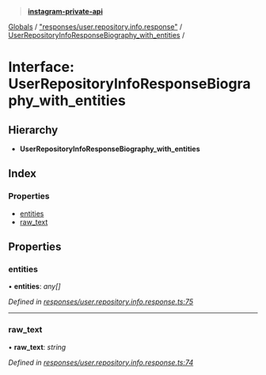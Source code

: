 > **[instagram-private-api](../README.md)**

[Globals](../README.md) / ["responses/user.repository.info.response"](../modules/_responses_user_repository_info_response_.md) / [UserRepositoryInfoResponseBiography_with_entities](_responses_user_repository_info_response_.userrepositoryinforesponsebiography_with_entities.md) /

# Interface: UserRepositoryInfoResponseBiography_with_entities

## Hierarchy

* **UserRepositoryInfoResponseBiography_with_entities**

## Index

### Properties

* [entities](_responses_user_repository_info_response_.userrepositoryinforesponsebiography_with_entities.md#entities)
* [raw_text](_responses_user_repository_info_response_.userrepositoryinforesponsebiography_with_entities.md#raw_text)

## Properties

###  entities

• **entities**: *any[]*

*Defined in [responses/user.repository.info.response.ts:75](https://github.com/dilame/instagram-private-api/blob/e9c516c/src/responses/user.repository.info.response.ts#L75)*

___

###  raw_text

• **raw_text**: *string*

*Defined in [responses/user.repository.info.response.ts:74](https://github.com/dilame/instagram-private-api/blob/e9c516c/src/responses/user.repository.info.response.ts#L74)*
